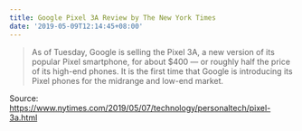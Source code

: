 ```yaml
---
title: Google Pixel 3A Review by The New York Times
date: '2019-05-09T12:14:45+08:00'
---
```

> As of Tuesday, Google is selling the Pixel 3A, a new version of its popular Pixel smartphone, for about $400 — or roughly half the price of its high-end phones. It is the first time that Google is introducing its Pixel phones for the midrange and low-end market.

Source: <https://www.nytimes.com/2019/05/07/technology/personaltech/pixel-3a.html>
